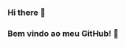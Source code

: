 ### Hi there 👋

### Bem vindo ao meu GitHub! 🤞

<!--
- 👾 Atualmente, estudando programação; HTML, CSS, JavaScript, NodeJS, SQL and GIT. 
- ❤ i love coffeeeee
- 👯 I’m looking to collaborate on ...
- 🤔 I’m looking for help with ...
- 💬 Ask me about ...
- 📫 How to reach me: ...
- 😄 Pronouns: ...
- ⚡ Fun fact: ...
-->
